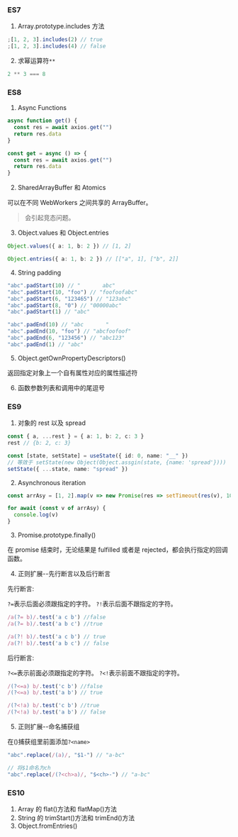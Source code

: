 ### ES7

1. Array.prototype.includes 方法

```ts
;[1, 2, 3].includes(2) // true
;[1, 2, 3].includes(4) // false
```

2. 求幂运算符`**`

```ts
2 ** 3 === 8
```

### ES8

1. Async Functions

```ts
async function get() {
  const res = await axios.get("")
  return res.data
}

const get = async () => {
  const res = await axios.get("")
  return res.data
}
```

2. SharedArrayBuffer 和 Atomics

可以在不同 WebWorkers 之间共享的 ArrayBuffer。

> 会引起竞态问题。

3. Object.values 和 Object.entries

```ts
Object.values({ a: 1, b: 2 }) // [1, 2]

Object.entries({ a: 1, b: 2 }) // [["a", 1], ["b", 2]]
```

4. String padding

```ts
"abc".padStart(10) // "       abc"
"abc".padStart(10, "foo") // "foofoofabc"
"abc".padStart(6, "123465") // "123abc"
"abc".padStart(8, "0") // "00000abc"
"abc".padStart(1) // "abc"

"abc".padEnd(10) // "abc       "
"abc".padEnd(10, "foo") // "abcfoofoof"
"abc".padEnd(6, "123456") // "abc123"
"abc".padEnd(1) // "abc"
```

5. Object.getOwnPropertyDescriptors()

返回指定对象上一个自有属性对应的属性描述符

6. 函数参数列表和调用中的尾逗号

### ES9

1. 对象的 rest 以及 spread

```ts
const { a, ...rest } = { a: 1, b: 2, c: 3 }
rest // {b: 2, c: 3}

const [state, setState] = useState({ id: 0, name: "__" })
// 等效于 setState(new Object(Object.assgin(state, {name: 'spread'})))
setState({ ...state, name: "spread" })
```

2. Asynchronous iteration

```ts
const arrAsy = [1, 2].map(v => new Promise(res => setTimeout(res(v), 1000)))

for await (const v of arrAsy) {
  console.log(v)
}
```

3. Promise.prototype.finally()

在 promise 结束时，无论结果是 fulfilled 或者是 rejected，都会执行指定的回调函数。

4. 正则扩展--先行断言以及后行断言

先行断言:

`?=`表示后面必须跟指定的字符。
`?!`表示后面不跟指定的字符。

```js
/a(?= b)/.test('a c b') //false
/a(?= b)/.test('a b c') //true

/a(?! b)/.test('a c b') // true
/a(?! b)/.test('a b c') // false
```

后行断言:

`?<=`表示前面必须跟指定的字符。
`?<!`表示前面不跟指定的字符。

```js
/(?<=a) b/.test('c b') //false
/(?<=a) b/.test('a b') // true

/(?<!a) b/.test('c b') //true
/(?<!a) b/.test('a b') // false
```

5. 正则扩展--命名捕获组

在()捕获组里前面添加`?<name>`

```js
"abc".replace(/(a)/, "$1-") // "a-bc"

// 将$1命名为ch
"abc".replace(/(?<ch>a)/, "$<ch>-") // "a-bc"
```

### ES10

1. Array 的 flat()方法和 flatMap()方法
2. String 的 trimStart()方法和 trimEnd()方法
3. Object.fromEntries()
